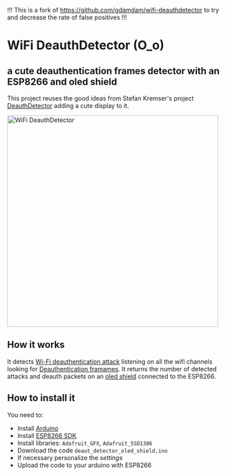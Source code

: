 !!! This is a fork of https://github.com/gdamdam/wifi-deauthdetector to try and decrease the rate of false positives !!!

# WiFi DeauthDetector (O_o) 
## a cute deauthentication frames detector with an ESP8266 and oled shield

This project reuses the good ideas from Stefan Kremser's project [DeauthDetector](https://github.com/spacehuhn/DeauthDetector) adding a cute display to it.

<img width="488" alt="WiFi DeauthDetector" src="images/img1.jpg">


## How it works

It detects [Wi-Fi deauthentication attack](https://en.wikipedia.org/wiki/Wi-Fi_deauthentication_attack) listening on all the wifi channels looking for [Deauthentication framames](https://mrncciew.com/2014/10/11/802-11-mgmt-deauth-disassociation-frames/). It returns the number of detected attacks and deauth packets on an [oled shield](https://wiki.wemos.cc/products:d1_mini_shields:oled_shield) connected to the ESP8266.

## How to install it

You need to:
- Install [Arduino](https://www.arduino.cc/en/Main/Software)
- Install [ESP8266 SDK](https://github.com/esp8266/Arduino)
- Install libraries: `Adafruit_GFX`, `Adafruit_SSD1306`
- Download the code `deaut_detector_oled_shield.ino`
- If necessary personalize the _settings_
- Upload the code to your arduino with ESP8266

